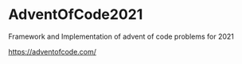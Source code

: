 # AdventOfCode2021
Framework and Implementation of advent of code problems for 2021

https://adventofcode.com/
